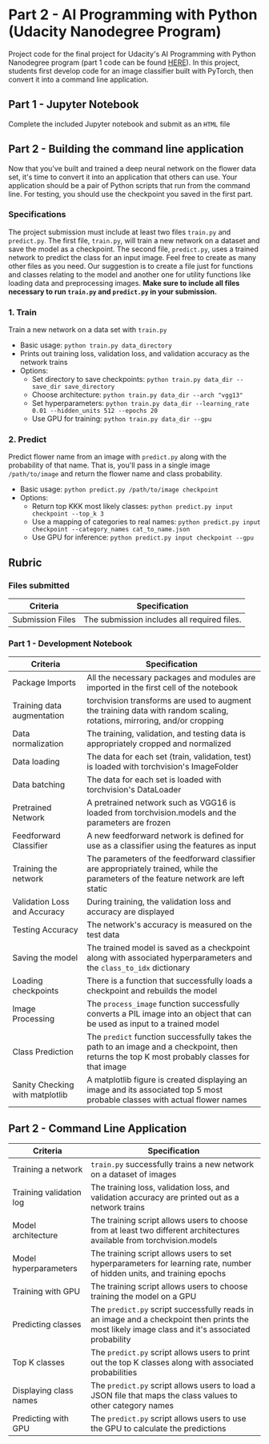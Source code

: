 # Part 2 - AI Programming with Python (Udacity Nanodegree Program)

Project code for the final project for Udacity's AI Programming with Python Nanodegree program (part 1 code can be found [HERE](https://github.com/oscaralbertoag/ai-programming-with-python)). In this project, students first develop code for an image classifier built with PyTorch, then convert it into a command line application.

## Part 1 - Jupyter Notebook
Complete the included Jupyter notebook and submit as an `HTML` file

## Part 2 - Building the command line application

Now that you've built and trained a deep neural network on the flower data set, it's time to convert it into an application that others can  use. Your application should be a pair of Python scripts that run from  the command line. For testing, you should use the checkpoint you saved  in the first part.

### Specifications

The project submission must include at least two files `train.py` and `predict.py`. The first file, `train.py`, will train a new network on a dataset and save the model as a checkpoint. The second file, `predict.py`, uses a trained network to predict the class for an input image. Feel  free to create as many other files as you need. Our suggestion is to  create a file just for functions and classes relating to the model and  another one for utility functions like loading data and preprocessing  images. **Make sure to include all files necessary to run `train.py` and `predict.py` in your submission.**

### 1. Train

Train a new network on a data set with `train.py`

- Basic usage: `python train.py data_directory`
- Prints out training loss, validation loss, and validation accuracy as the network trains
- Options:
  - Set directory to save checkpoints: `python train.py data_dir --save_dir save_directory`
  - Choose architecture: `python train.py data_dir --arch "vgg13"`
  - Set hyperparameters: `python train.py data_dir --learning_rate 0.01 --hidden_units 512 --epochs 20`
  - Use GPU for training: `python train.py data_dir --gpu`

### 2. Predict

Predict flower name from an image with `predict.py` along with the probability of that name. That is, you'll pass in a single image `/path/to/image` and return the flower name and class probability.

- Basic usage: `python predict.py /path/to/image checkpoint`
- Options:
  - Return top KKK most likely classes: `python predict.py input checkpoint --top_k 3`
  - Use a mapping of categories to real names: `python predict.py input checkpoint --category_names cat_to_name.json`
  - Use GPU for inference: `python predict.py input checkpoint --gpu`
    
## Rubric

### Files submitted

| **Criteria**     | **Specification**                           |
| ---------------- | ------------------------------------------- |
| Submission Files | The submission includes all required files. |



### Part 1 - Development Notebook

| **Criteria**                    | **Specification**                                            |
| ------------------------------- | ------------------------------------------------------------ |
| Package Imports                 | All the necessary packages and modules are imported in the first cell of the notebook |
| Training data augmentation      | torchvision transforms are used to augment the training data with random scaling, rotations, mirroring, and/or cropping |
| Data normalization              | The training, validation, and testing data is appropriately cropped and normalized |
| Data loading                    | The data for each set (train, validation, test) is loaded with torchvision's ImageFolder |
| Data batching                   | The data for each set is loaded with torchvision's DataLoader |
| Pretrained Network              | A pretrained network such as VGG16 is loaded from torchvision.models and the parameters are frozen |
| Feedforward Classifier          | A new feedforward network is defined for use as a classifier using the features as input |
| Training the network            | The parameters of the feedforward classifier are appropriately  trained, while the parameters of the feature network are left static |
| Validation Loss and Accuracy    | During training, the validation loss and accuracy are displayed |
| Testing Accuracy                | The network's accuracy is measured on the test data          |
| Saving the model                | The trained model is saved as a checkpoint along with associated hyperparameters and the `class_to_idx` dictionary |
| Loading checkpoints             | There is a function that successfully loads a checkpoint and rebuilds the model |
| Image Processing                | The `process_image` function successfully converts a PIL image into an object that can be used as input to a trained model |
| Class Prediction                | The `predict` function successfully takes the path to an image and a checkpoint, then returns the top K most probably classes for that image |
| Sanity Checking with matplotlib | A matplotlib figure is created displaying an image and its associated top 5 most probable classes with actual flower names |



## Part 2 - Command Line Application

| **Criteria**            | **Specification**                                            |
| ----------------------- | ------------------------------------------------------------ |
| Training a network      | `train.py` successfully trains a new network on a dataset of images |
| Training validation log | The training loss, validation loss, and validation accuracy are printed out as a network trains |
| Model architecture      | The training script allows users to choose from at least two different architectures available from torchvision.models |
| Model hyperparameters   | The training script allows users to set hyperparameters for learning rate, number of hidden units, and training epochs |
| Training with GPU       | The training script allows users to choose training the model on a GPU |
| Predicting classes      | The `predict.py` script successfully reads in an image and a checkpoint then prints the most likely image class and it's associated probability |
| Top K classes           | The `predict.py` script allows users to print out the top K classes along with associated probabilities |
| Displaying class names  | The `predict.py` script allows users to load a JSON file that maps the class values to other category names |
| Predicting with GPU     | The `predict.py` script allows users to use the GPU to calculate the predictions |
